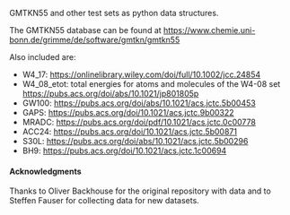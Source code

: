GMTKN55 and other test sets as python data structures.

The GMTKN55 database can be found at https://www.chemie.uni-bonn.de/grimme/de/software/gmtkn/gmtkn55

Also included are:
* W4_17: https://onlinelibrary.wiley.com/doi/full/10.1002/jcc.24854
* W4_08_etot: total energies for atoms and molecules of the W4-08 set https://pubs.acs.org/doi/abs/10.1021/jp801805p  
* GW100: https://pubs.acs.org/doi/abs/10.1021/acs.jctc.5b00453
* GAPS: https://pubs.acs.org/doi/10.1021/acs.jctc.9b00322
* MRADC: https://pubs.acs.org/doi/pdf/10.1021/acs.jctc.0c00778
* ACC24: https://pubs.acs.org/doi/10.1021/acs.jctc.5b00871
* S30L: https://pubs.acs.org/doi/abs/10.1021/acs.jctc.5b00296
* BH9: https://pubs.acs.org/doi/10.1021/acs.jctc.1c00694

#### Acknowledgments
Thanks to Oliver Backhouse for the original repository with data and to Steffen Fauser for collecting data for new datasets.
